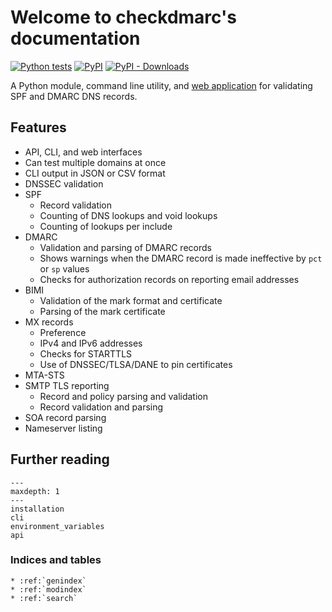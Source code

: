 # Welcome to checkdmarc's documentation

[![Python tests](https://github.com/domainaware/checkdmarc/actions/workflows/python-tests.yaml/badge.svg)](https://github.com/domainaware/checkdmarc/actions/workflows/python-tests.yaml)
[![PyPI](https://img.shields.io/pypi/v/checkdmarc)](https://pypi.org/project/checkdmarc/)
[![PyPI - Downloads](https://img.shields.io/pypi/dm/checkdmarc?color=blue)](https://pypistats.org/packages/checkdmarc)

A Python module, command line utility, and [web application](https://github.com/domainaware/checkdmarc-web-frontend) for validating SPF and DMARC DNS records.

## Features

- API, CLI, and web interfaces
- Can test multiple domains at once
- CLI output in JSON or CSV format
- DNSSEC validation
- SPF
  - Record validation
  - Counting of DNS lookups and void lookups
  - Counting of lookups per include
- DMARC
  - Validation and parsing of DMARC records
  - Shows warnings when the DMARC record is made ineffective by `pct` or `sp` values
  - Checks for authorization records on reporting email addresses
- BIMI
  - Validation of the mark format and certificate
  - Parsing of the mark certificate
- MX records
  - Preference
  - IPv4 and IPv6 addresses
  - Checks for STARTTLS
  - Use of DNSSEC/TLSA/DANE to pin certificates
- MTA-STS
- SMTP TLS reporting
  - Record and policy parsing and validation
  - Record validation and parsing
- SOA record parsing
- Nameserver listing

## Further reading

```{toctree}
---
maxdepth: 1
---
installation
cli
environment_variables
api
```

### Indices and tables

```{eval-rst}
* :ref:`genindex`
* :ref:`modindex`
* :ref:`search`
```
